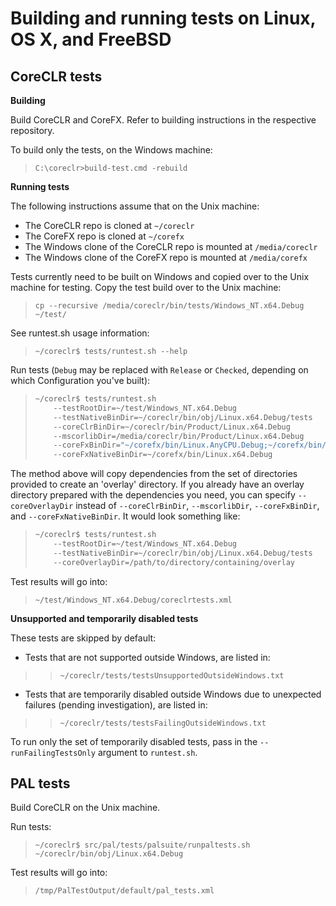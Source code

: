 Building and running tests on Linux, OS X, and FreeBSD
======================================================

CoreCLR tests
-------------

**Building**

Build CoreCLR and CoreFX. Refer to building instructions in the respective repository.

To build only the tests, on the Windows machine:

> `C:\coreclr>build-test.cmd -rebuild`

**Running tests**

The following instructions assume that on the Unix machine:
- The CoreCLR repo is cloned at `~/coreclr`
- The CoreFX repo is cloned at `~/corefx`
- The Windows clone of the CoreCLR repo is mounted at `/media/coreclr`
- The Windows clone of the CoreFX repo is mounted at `/media/corefx`

Tests currently need to be built on Windows and copied over to the Unix machine for testing. Copy the test build over to the Unix machine:

> `cp --recursive /media/coreclr/bin/tests/Windows_NT.x64.Debug ~/test/`

See runtest.sh usage information:

> `~/coreclr$ tests/runtest.sh --help`

Run tests (`Debug` may be replaced with `Release` or `Checked`, depending on which Configuration you've built):

> ```bash
> ~/coreclr$ tests/runtest.sh
>     --testRootDir=~/test/Windows_NT.x64.Debug
>     --testNativeBinDir=~/coreclr/bin/obj/Linux.x64.Debug/tests
>     --coreClrBinDir=~/coreclr/bin/Product/Linux.x64.Debug
>     --mscorlibDir=/media/coreclr/bin/Product/Linux.x64.Debug
>     --coreFxBinDir="~/corefx/bin/Linux.AnyCPU.Debug;~/corefx/bin/Unix.AnyCPU.Debug;~/corefx/bin/AnyOS.AnyCPU.Debug"
>     --coreFxNativeBinDir=~/corefx/bin/Linux.x64.Debug
> ```

The method above will copy dependencies from the set of directories provided to create an 'overlay' directory.
If you already have an overlay directory prepared with the dependencies you need, you can specify `--coreOverlayDir`
instead of `--coreClrBinDir`, `--mscorlibDir`, `--coreFxBinDir`, and `--coreFxNativeBinDir`. It would look something like:


> ```bash
> ~/coreclr$ tests/runtest.sh
>     --testRootDir=~/test/Windows_NT.x64.Debug
>     --testNativeBinDir=~/coreclr/bin/obj/Linux.x64.Debug/tests
>     --coreOverlayDir=/path/to/directory/containing/overlay
> ```


Test results will go into:

> `~/test/Windows_NT.x64.Debug/coreclrtests.xml`

**Unsupported and temporarily disabled tests**

These tests are skipped by default:
- Tests that are not supported outside Windows, are listed in:
>> `~/coreclr/tests/testsUnsupportedOutsideWindows.txt`
- Tests that are temporarily disabled outside Windows due to unexpected failures (pending investigation), are listed in:
>> `~/coreclr/tests/testsFailingOutsideWindows.txt`

To run only the set of temporarily disabled tests, pass in the `--runFailingTestsOnly` argument to `runtest.sh`.

PAL tests
---------

Build CoreCLR on the Unix machine.

Run tests:

> `~/coreclr$ src/pal/tests/palsuite/runpaltests.sh ~/coreclr/bin/obj/Linux.x64.Debug`

Test results will go into:

> `/tmp/PalTestOutput/default/pal_tests.xml`
